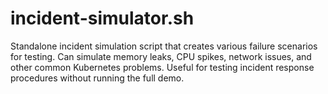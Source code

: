 # incident-simulator.sh

Standalone incident simulation script that creates various failure scenarios for testing. Can simulate memory leaks, CPU spikes, network issues, and other common Kubernetes problems. Useful for testing incident response procedures without running the full demo. 